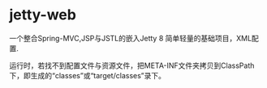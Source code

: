 jetty-web
=================
一个整合Spring-MVC,JSP与JSTL的嵌入Jetty 8 简单轻量的基础项目，XML配置.

运行时，若找不到配置文件与资源文件，把META-INF文件夹拷贝到ClassPath下，即生成的“classes”或“target/classes”录下。